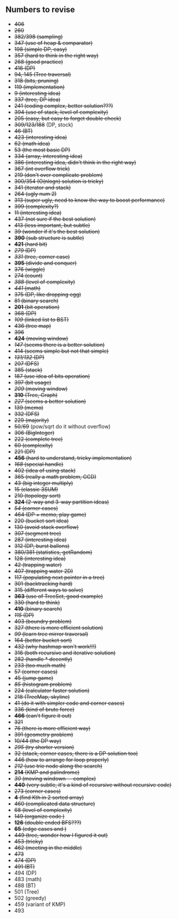 ## Numbers to revise

+ ~~406~~
+ ~~260~~
+ ~~382/398 (sampling)~~
+ ~~347 (use of heap & comparator)~~
+ ~~198 (simple DP, easy)~~
+ ~~357 (hard to think in the right way)~~
+ ~~268 (good practice)~~
+ ~~416 (DP)~~
+ ~~94, 145 (Tree traversal)~~
+ ~~318 (bits, pruning)~~
+ ~~119 (implementation)~~
+ ~~9 (interesting idea)~~
+ ~~337 (tree, DP idea)~~
+ ~~241 (coding complex, better solution???)~~
+ ~~394 (use of stack, level of complexity)~~
+ ~~205 (easy, but easy to forget double check)~~
+ ~~309/123/188~~ (DP, stock)
+ ~~46 (BT)~~
+ ~~423 (interesting idea)~~
+ ~~62 (math idea)~~
+ ~~53 (the most basic DP)~~
+ ~~334 (array, interesting idea)~~
+ ~~386 (interesting idea, didn't think in the right way)~~
+ ~~367 (int overflow trick)~~
+ ~~219 (don't over complicate problem)~~
+ ~~300/354 (O(nlogn) solution is tricky)~~
+ ~~341 (iterator and stack)~~
+ ~~264 (ugly num 2)~~
+ ~~313 (super ugly, need to know the way to boost performance)~~
+ ~~399 (complexity?)~~
+ ~~11 (interesting idea)~~
+ ~~437 (not sure if the best solution)~~
+ ~~413 (less important, but subtle)~~
+ ~~39 (wonder if it's the best solution)~~
+ ~~**390** (sub structure is subtle)~~
+ ~~**421** (hard bit)~~
+ ~~*279* (DP)~~
+ ~~*331* (tree, corner case)~~
+ ~~**395** (divide and conquer)~~
+ ~~376 (wiggle)~~
+ ~~274 (count)~~
+ ~~*388* (level of complexity)~~
+ ~~*441* (math)~~
+ ~~375 (DP, like dropping egg)~~
+ ~~81 (binary search)~~
+ ~~**201** (bit operation)~~
+ ~~368 (DP)~~
+ ~~*109* (linked list to BST)~~
+ ~~436 (tree map)~~
+ ~~396~~
+ ~~**424** (moving window)~~
+ ~~*147* (seems there is a better solution)~~
+ ~~414 (seems simple but not that simple)~~
+ ~~*131*/*132* (DP)~~
+ ~~207 (DFS)~~
+ ~~385 (stack)~~
+ ~~187 (use idea of bits operation)~~
+ ~~397 (bit usage)~~
+ ~~*209* (moving window)~~
+ ~~**310** (Tree, Graph)~~
+ ~~*227* (seems a better solution)~~
+ ~~139 (memo)~~
+ ~~332 (DFS)~~
+ ~~229 (majority)~~
+ ~~50~~/~~69~~ (pow/sqrt do it without overflow)
+ ~~306 (BigInteger)~~
+ ~~222 (complete tree)~~
+ ~~60 (complexity)~~
+ ~~221 (DP)~~
+ ~~**456** (hard to understand, tricky implementation)~~
+ ~~*168* (special handle)~~
+ ~~402 (idea of using stack)~~
+ ~~365 (really a math problem, GCD)~~
+ ~~43 (big integer multiply)~~
+ ~~15 (classic 3SUM)~~
+ ~~210 (topology sort)~~
+ ~~**324** (2-way and 3-way partition ideas)~~
+ ~~*54* (corner cases)~~
+ ~~464 (DP + memo, play game)~~
+ ~~220 (bucket sort idea)~~
+ ~~130 (avoid stack overflow)~~
+ ~~307 (segment tree)~~
+ ~~287 (interesting idea)~~
+ ~~312 (DP, burst ballons)~~
+ ~~380/381 (statistics, getRandom)~~
+ ~~128 (interesting idea)~~
+ ~~42 (trapping water)~~
+ ~~407 (trapping water 2D)~~
+ ~~117 (populating next pointer in a tree)~~
+ ~~301 (backtracking hard)~~
+ ~~315 (different ways to solve)~~
+ ~~**363** (use of TreeSet, good example)~~
+ ~~330 (hard to think)~~
+ ~~**410** (binary search)~~
+ ~~*115* (DP)~~
+ ~~403 (boundry problem)~~
+ ~~327 (there is more efficient solution)~~
+ ~~*99* (learn tree mirror traversal)~~
+ ~~164 (better bucket sort)~~
+ ~~432 (why hashmap won't work!!!)~~
+ ~~316 (both recursive and iterative solution)~~
+ ~~282 (handle * decently)~~
+ ~~233 (too much math)~~
+ ~~57 (corner cases)~~
+ ~~45 (jump game)~~
+ ~~*85* (histogram problem)~~
+ ~~224 (calculator faster solution)~~
+ ~~218 (TreeMap, skyline)~~
+ ~~41 (do it with simpler code and corner cases)~~
+ ~~336 (kind of brute force)~~
+ ~~**466** (can't figure it out)~~
+ ~~321~~
+ ~~76 (there is more efficient way)~~
+ ~~391 (geometry problem)~~
+ ~~10/44 (the DP way)~~
+ ~~*295* (try shorter version)~~
+ ~~32 (stack, corner cases, there is a DP solution too)~~
+ ~~446 (how to arrange for loop properly)~~
+ ~~*212* (use trie node along the search)~~
+ ~~**214** (KMP and palindrome)~~
+ ~~*30* (moving windown -- complex)~~
+ ~~**440** (very subtle, it's a kind of recursive without recursive code)~~
+ ~~273 (corner cases)~~
+ ~~**4** (find Kth in 2 sorted array)~~
+ ~~460 (complicated data structure)~~
+ ~~68 (level of complexity)~~
+ ~~149 (organize code )~~
+ ~~**126** (double ended BFS???)~~
+ ~~**65** (edge cases and )~~
+ ~~449 (tree, wonder how I figured it out)~~
+ ~~453 (tricky)~~
+ ~~462 (meeting in the middle)~~
+ ~~473~~
+ ~~474 (DP)~~
+ ~~491 (BT)~~
+ 494 (DP)
+ 483 (math)
+ 488 (BT)
+ 501 (Tree)
+ 502 (greedy)
+ 459 (variant of KMP)
+ 493